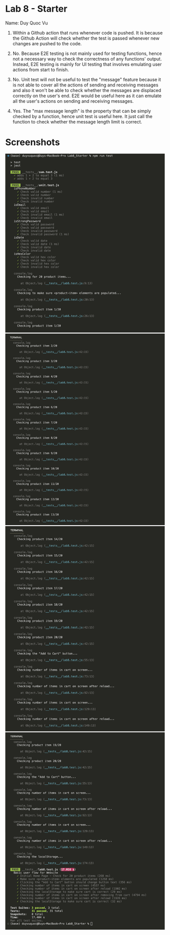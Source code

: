# Lab 8 - Starter

Name: Duy Quoc Vu

1) Within a Github action that runs whenever code is pushed. It is because the Github Action will check whether the test is passed whenever new changes are pushed to the code.

2) No. Because E2E testing is not mainly used for testing functions, hence not a necessary way to check the correctness of any functions' output. Instead, E2E testing is mainly for UI testing that involves emulating user actions from start to finish.

3) No. Unit test will not be useful to test the "message" feature because it is not able to cover all the actions of sending and receiving messages and also it won't be able to check whether the messages are displaced correctly on the user's end. E2E would be useful here as it can emulate all the user's actions on sending and receiving messages.

4) Yes. The "max message length" is the property that can be simply checked by a function, hence unit test is useful here. It just call the function to check whether the message length limit is correct.


# Screenshots
![](./test1.png)
![](./test2.png)
![](./test3.png)
![](./test4.png)


